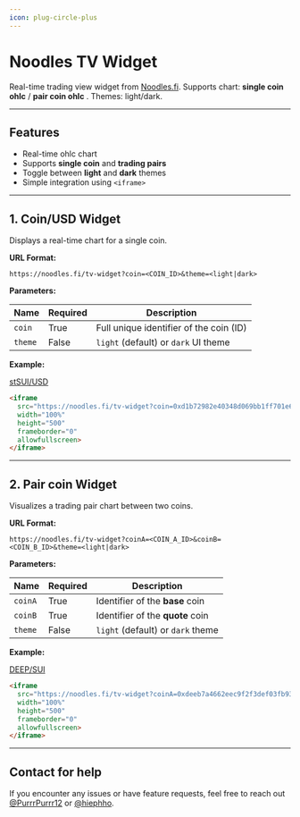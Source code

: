 ```yaml
---
icon: plug-circle-plus
---
```



# Noodles TV Widget

Real-time trading view widget from [Noodles.fi](https://noodles.fi). 
Supports chart: **single coin ohlc** / **pair coin ohlc** . 
Themes: light/dark.

---

## Features

- Real-time ohlc chart  
- Supports **single coin** and **trading pairs**  
- Toggle between **light** and **dark** themes  
- Simple integration using `<iframe>`

---

## 1. Coin/USD Widget

Displays a real-time chart for a single coin.

**URL Format:**
```
https://noodles.fi/tv-widget?coin=<COIN_ID>&theme=<light|dark>
```

**Parameters:**

| Name    | Required | Description                                  |
|---------|----------|----------------------------------------------|
| `coin`  | True     | Full unique identifier of the coin (ID)      |
| `theme` | False    | `light` (default) or `dark` UI theme         |

**Example:**

[stSUI/USD](https://noodles.fi/tv-widget?coin=0xd1b72982e40348d069bb1ff701e634c117bb5f741f44dff91e472d3b01461e55::stsui::STSUI&theme=dark)


```html
<iframe
  src="https://noodles.fi/tv-widget?coin=0xd1b72982e40348d069bb1ff701e634c117bb5f741f44dff91e472d3b01461e55::stsui::STSUI&theme=dark"
  width="100%"
  height="500"
  frameborder="0"
  allowfullscreen>
</iframe>
```

---

## 2. Pair coin Widget

Visualizes a trading pair chart between two coins.

**URL Format:**
```
https://noodles.fi/tv-widget?coinA=<COIN_A_ID>&coinB=<COIN_B_ID>&theme=<light|dark>
```

**Parameters:**

| Name     | Required | Description                                  |
|----------|----------|----------------------------------------------|
| `coinA`  | True     | Identifier of the **base** coin              |
| `coinB`  | True     | Identifier of the **quote** coin             |
| `theme`  | False    | `light` (default) or `dark` theme            |


**Example:**

[DEEP/SUI](https://noodles.fi/tv-widget?coinA=0xdeeb7a4662eec9f2f3def03fb937a663dddaa2e215b8078a284d026b7946c270::deep::DEEP&coinB=0x0000000000000000000000000000000000000000000000000000000000000002::sui::SUI&theme=dark)

```html
<iframe
  src="https://noodles.fi/tv-widget?coinA=0xdeeb7a4662eec9f2f3def03fb937a663dddaa2e215b8078a284d026b7946c270::deep::DEEP&coinB=0x0000000000000000000000000000000000000000000000000000000000000002::sui::SUI&theme=dark"
  width="100%"
  height="500"
  frameborder="0"
  allowfullscreen>
</iframe>
```

---

## Contact for help

If you encounter any issues or have feature requests, feel free to reach out [@PurrrPurrr12](https://t.me/PurrrPurrr12) or [@hiephho](https://t.me/hiephho).